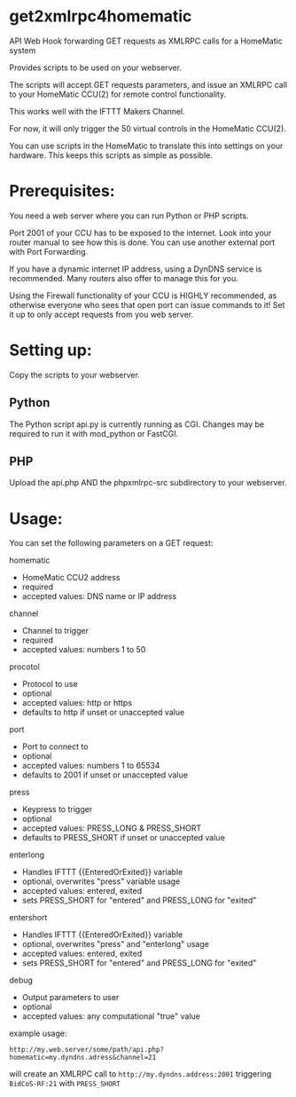 # get2xmlrpc4homematic
API Web Hook forwarding GET requests as XMLRPC calls for a HomeMatic system

Provides scripts to be used on your webserver.

The scripts will accept GET requests parameters, and issue an XMLRPC call to your HomeMatic CCU(2) for remote control functionality.

This works well with the IFTTT Makers Channel.


For now, it will only trigger the 50 virtual controls in the HomeMatic CCU(2).

You can use scripts in the HomeMatic to translate this into settings on your hardware.
This keeps this scripts as simple as possible.


Prerequisites:
==============

You need a web server where you can run Python or PHP scripts.

Port 2001 of your CCU has to be exposed to the internet.
Look into your router manual to see how this is done.
You can use another external port with Port Forwarding.

If you have a dynamic internet IP address, using a DynDNS service is recommended.
Many routers also offer to manage this for you.

Using the Firewall functionality of your CCU is HIGHLY recommended, as otherwise everyone who sees that open port can issue commands to it!
Set it up to only accept requests from you web server.


Setting up:
===========

Copy the scripts to your webserver.

Python
------
The Python script api.py is currently running as CGI.
Changes may be required to run it with mod_python or FastCGI.

PHP
---
Upload the api.php AND the phpxmlrpc-src subdirectory to your webserver.


Usage:
======

You can set the following parameters on a GET request:

homematic
*	HomeMatic CCU2 address
*	required
*	accepted values: DNS name or IP address

channel
*	Channel to trigger
*	required
*	accepted values: numbers 1 to 50

procotol
*	Protocol to use
*	optional
*	accepted values: http or https
*	defaults to http if unset or unaccepted value

port
*	Port to connect to
*	optional
*	accepted values: numbers 1 to 65534
*	defaults to 2001 if unset or unaccepted value

press
*	Keypress to trigger
*	optional
*	accepted values: PRESS_LONG & PRESS_SHORT
*	defaults to PRESS_SHORT if unset or unaccepted value

enterlong
*	Handles IFTTT {{EnteredOrExited}} variable
*	optional, overwrites "press" variable usage
*	accepted values: entered, exited
*	sets PRESS_SHORT for "entered" and PRESS_LONG for "exited"

entershort
*	Handles IFTTT {{EnteredOrExited}} variable
*	optional, overwrites "press" and "enterlong" usage
*	accepted values: entered, exited
*	sets PRESS_SHORT for "entered" and PRESS_LONG for "exited"

debug
*	Output parameters to user
*	optional
*	accepted values: any computational "true" value 

example usage:

`http://my.web.server/some/path/api.php?homematic=my.dyndns.adress&channel=21`

will create an XMLRPC call to `http://my.dyndns.address:2001` triggering `BidCoS-RF:21` with `PRESS_SHORT`
